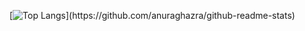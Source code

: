 [![Top Langs]([https://github-readme-stats.vercel.app/api/top-langs/?username=Zitronenjoghurt&langs_count=20&layout=compact](https://github-readme-stats.vercel.app/api/top-langs/?username=Zitronenjoghurt&langs_count=20&layout=pie&theme=catppuccin_mocha))](https://github.com/anuraghazra/github-readme-stats)
